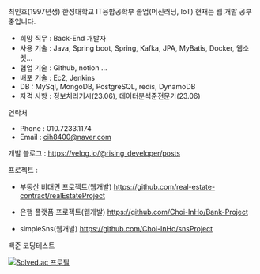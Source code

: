 최인호(1997년생)
한성대학교 IT융합공학부 졸업(머신러닝, IoT)
현재는 웹 개발 공부중입니다.

- 희망 직무 : Back-End 개발자
- 사용 기술 : Java, Spring boot, Spring, Kafka, JPA, MyBatis, Docker, 웹소켓...
- 협업 기술 : Github, notion ...
- 배포 기술 : Ec2, Jenkins
- DB : MySql, MongoDB, PostgreSQL, redis, DynamoDB
- 자격 사항 : 정보처리기시(23.06), 데이터분석준전문가(23.06)

연락처 
- Phone : 010.7233.1174
- Email : cih8400@naver.com

개발 블로그 : 
https://velog.io/@rising_developer/posts

프로젝트 : 
- 부동산 비대면 프로젝트(웹개발)
  https://github.com/real-estate-contract/realEstateProject
  
- 은행 플랫폼 프로젝트(웹개발)
  https://github.com/Choi-InHo/Bank-Project
  
- simpleSns(웹개발)
  https://github.com/Choi-InHo/snsProject


백준 코딩테스트

  [![Solved.ac 프로필](http://mazassumnida.wtf/api/v2/generate_badge?boj=cih8400)](https://solved.ac/cih8400)
  
  






<!---
Choi-InHo/Choi-InHo is a ✨ special ✨ repository because its `README.md` (this file) appears on your GitHub profile.
You can click the Preview link to take a look at your changes.
--->

